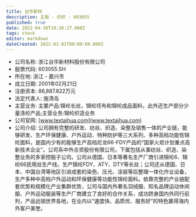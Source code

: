 ```yaml
---
title: 台华新材
description: 主板 - 纺织 - 603055
published: true
date: 2022-04-30T19:38:27.000Z
tags: stock
editor: markdown
dateCreated: 2022-01-01T00:00:00.000Z
---
```


- 公司名称: 浙江台华新材料股份有限公司
- 股票代码: 603055.SH
- 所在地: 浙江 - 嘉兴市
- 成立日期: 2001年02月21日
- 注册资本: 86,887.822万元
- 法定代表人: 施清岛
- 主营业务: 主要产品:锦纶长丝，锦纶坯布和锦纶成品面料，此外还生产部分少量涤纶产品;主营业务:锦纶织造业务
- 公司官网: [www.textaihua.com](www.textaihua.com)
- 公司介绍: 公司拥有完整的研发、纺丝、织造、染整及销售一体的产业链，能够研发、生产环保健康、户外运动、特种防护等三大系列、多种高档功能性锦纶面料，是国内少有的能够生产高档尼龙66-FDY产品的“国家火炬计划重点高新技术企业”。公司系中外合资股份有限公司，下属包括从事纺丝、织造、染整业务的多家控股子公司。公司从德国、日本等著名生产厂商引进锦纶6、锦纶66民用丝生产线，生产锦纶FDY、ATY、DTY等长丝；公司还从德国、日本、中国台湾等地区引进成套的染色、压光、涂层等后整理一体化作业设备，生产多种中高档户外运动和环保健康等功能性锦纶面料。依靠完整的产业链配套优势和规模化产业集群优势，公司与国内外著名羽绒服、知名品牌运动休闲服、户外运动服装等生产厂商建立了良好的合作关系，成功跻身国内外同行前列，产品远销世界各地，在业内以“速度快、品质优、服务好”的特色赢得海内外客户美誉。


